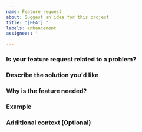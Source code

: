 ```yaml
---
name: Feature request
about: Suggest an idea for this project
title: "[FEAT] "
labels: enhancement
assignees: ''

---
```


### Is your feature request related to a problem? 
<!-- 描述新特性所要解决的问题 -->
<!-- A clear and concise description of what the problem is. Ex. I'm always frustrated when [...] -->

### Describe the solution you'd like
<!-- 描述想要的解决方案 -->
<!-- A clear and concise description of what you want to happen.-->

### Why is the feature needed?
<!-- 为什么需要这个新特性 -->
<!-- Describe the reason -->

### Example
<!-- 给个例子 -->
<!-- show your feature example -->

### Additional context (Optional)
<!-- 可选，如果有其他信息可以填在这里 -->
<!-- Add any other context or screenshots about the feature request here. -->
